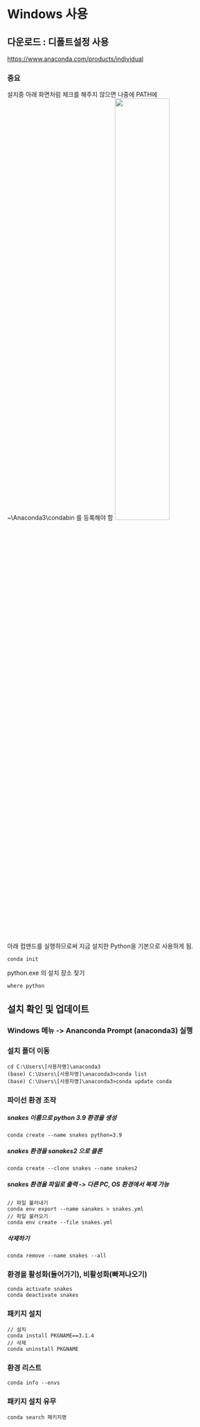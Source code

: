 # Windows 사용
## 다운로드 : 디폴트설정 사용
https://www.anaconda.com/products/individual

### 중요
설치중 아래 화면처럼 체크를 해주지 않으면 나중에 PATH에 ~\Anaconda3\condabin 를 등록해야 함
<img src=https://i.stack.imgur.com/11aGz.png width=50% height=50%/>    
아래 컴맨드를 실행하므로써 지금 설치한 Python을 기본으로 사용하게 됨. 

    conda init
python.exe 의 설치 장소 찾기    

    where python


## 설치 확인 및 업데이트
### Windows 메뉴 -> Ananconda Prompt (anaconda3) 실행
### 설치 폴더 이동
    cd C:\Users\[사용자명]\anaconda3
    (base) C:\Users\[사용자명]\anaconda3>conda list
    (base) C:\Users\[사용자명]\anaconda3>conda update conda
    
### 파이선 환경 조작
##### snakes 이름으로 python 3.9 환경을 생성
    conda create --name snakes python=3.9
##### snakes 환경을 sanakes2 으로 클론
    conda create --clone snakes --name snakes2
##### snakes 환경을 파일로 출력 -> 다른 PC, OS 환경에서 복제 가능
    // 파일 불러내기
    conda env export --name sanakes > snakes.yml
    // 파일 불러오기
    conda env create --file snakes.yml
##### 삭제하기
    conda remove --name snakes --all

### 환경을 활성화(들어가기), 비활성화(빠져나오기)
    conda activate snakes
    conda deactivate snakes
### 패키지 설치
    // 설치
    conda install PKGNAME==3.1.4
    // 삭제
    conda uninstall PKGNAME
    
### 환경 리스트
    conda info --envs
    
### 패키지 설치 유무
    conda search 패키지명
    

